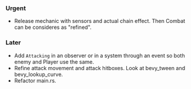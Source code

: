 ### Urgent
 - Release mechanic with sensors and actual chain effect. Then Combat can be consideres as "refined".

### Later
- Add `Attacking` in an observer or in a system through an event so both enemy and Player use the same.
- Refine attack movement and attack hitboxes. Look at bevy_tween and bevy_lookup_curve.
- Refactor main.rs.
